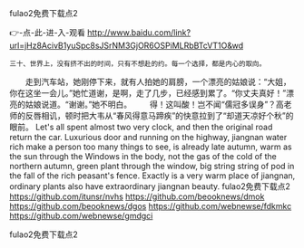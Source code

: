 
fulao2免费下载点2




👉-点-此-进-入-观看  http://www.baidu.com/link?url=jHz8AcivB1yuSpc8sJSrNM3GjOR6OSPiMLRbBTcVT1O&wd




	三十、世界上，没有挤不出的时间，只有不想赴的约。每一个选择，都是内心的取向。
　　走到汽车站，她刚停下来，就有人拍她的肩膀，一个漂亮的姑娘说：“大姐，你在这坐一会儿。”她忙道谢，是啊，走了几步，已经感到累了。“你丈夫真好！”漂亮的姑娘说道。“谢谢。”她不明白。
　　得！这叫酸！岂不闻“儒冠多误身”？高老师的反唇相讥，顿时把大韦从“春风得意马蹄疾”的快意拉到了“却道天凉好个秋”的眼前。
Let's all spent almost two very clock, and then the original road return the car.
Luxurious door and running on the highway, jiangnan water rich make a person too many things to see, is already late autumn, warm as the sun through the Windows in the body, not the gas of the cold of the northern autumn, green plant through the window, big string string of pod in the fall of the rich peasant's fence.
Exactly is a very warm place of jiangnan, ordinary plants also have extraordinary jiangnan beauty.
fulao2免费下载点2 https://github.com/itunsr/nvhs
https://github.com/beooknews/dmok
https://github.com/beooknews/dgos
https://github.com/webnewse/fdkmkc
https://github.com/webnewse/gmdgci





fulao2免费下载点2
